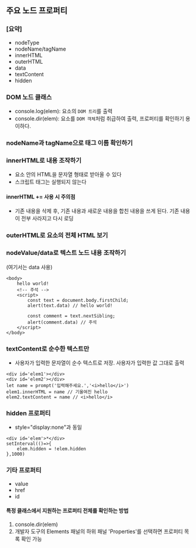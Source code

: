 ## 주요 노드 프로퍼티

### [요약]

- nodeType
- nodeName/tagName
- innerHTML
- outerHTML
- data
- textContent
- hidden

### DOM 노드 클래스

- console.log(elem): 요소의 `DOM 트리`를 출력
- console.dir(elem): 요소를 `DOM 객체`처럼 취급하여 출력, 프로퍼티를 확인하기 용이하다.

### nodeName과 tagName으로 태그 이름 확인하기

### innerHTML로 내용 조작하기

- 요소 안의 HTML을 문자열 형태로 받아올 수 있다
- 스크립트 태그는 실행되지 않는다

#### innerHTML += 사용 시 주의점

- 기존 내용을 삭제 후, 기존 내용과 새로운 내용을 합친 내용을 쓰게 된다. 기존 내용이 전부 사라지고 다시 로딩

### outerHTML로 요소의 전체 HTML 보기

### nodeValue/data로 텍스트 노드 내용 조작하기

(여기서는 data 사용)

```
<body>
    hello world!
    <!-- 주석 -->
    <script>
        const text = document.body.firstChild;
        alert(text.data) // hello world!

        const comment = text.nextSibling;
        alert(comment.data) // 주석
    </script>
</body>
```

### textContent로 순수한 텍스트만

- 사용자가 입력한 문자열이 순수 텍스트로 저장. 사용자가 입력한 값 그대로 출력

```
<div id='elem1'></div>
<div id='elem2'></div>
let name = prompt('입력해주세요.','<i>hello</i>')
elem1.innerHTML = name // 기울여진 hello
elem2.textContent = name // <i>hello</i>

```

### hidden 프로퍼티

- style="display:none"과 동일

```
<div id='elem'>*</div>
setInterval(()=>{
    elem.hidden = !elem.hidden
},1000)
```

### 기타 프로퍼티

- value
- href
- id

#### 특정 클래스에서 지원하는 프로퍼티 전체를 확인하는 방법

1. console.dir(elem)
2. 개발자 도구의 Elements 패널의 하위 패널 'Properties'를 선택하면 프로퍼티 목록 확인 가능
